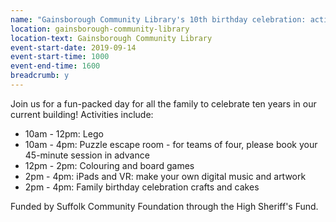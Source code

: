 ```yaml
---
name: "Gainsborough Community Library's 10th birthday celebration: activities for all ages"
location: gainsborough-community-library
location-text: Gainsborough Community Library
event-start-date: 2019-09-14
event-start-time: 1000
event-end-time: 1600
breadcrumb: y
---
```


Join us for a fun-packed day for all the family to celebrate ten years in our current building! Activities include:

* 10am - 12pm: Lego
* 10am - 4pm: Puzzle escape room - for teams of four, please book your 45-minute session in advance
* 12pm - 2pm: Colouring and board games
* 2pm - 4pm: iPads and VR: make your own digital music and artwork
* 2pm - 4pm: Family birthday celebration crafts and cakes

Funded by Suffolk Community Foundation through the High Sheriff's Fund.
